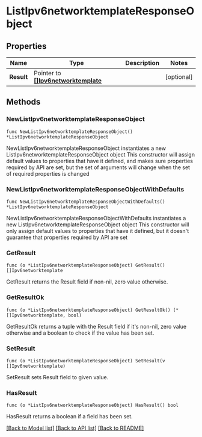 # ListIpv6networktemplateResponseObject

## Properties

Name | Type | Description | Notes
------------ | ------------- | ------------- | -------------
**Result** | Pointer to [**[]Ipv6networktemplate**](Ipv6networktemplate.md) |  | [optional] 

## Methods

### NewListIpv6networktemplateResponseObject

`func NewListIpv6networktemplateResponseObject() *ListIpv6networktemplateResponseObject`

NewListIpv6networktemplateResponseObject instantiates a new ListIpv6networktemplateResponseObject object
This constructor will assign default values to properties that have it defined,
and makes sure properties required by API are set, but the set of arguments
will change when the set of required properties is changed

### NewListIpv6networktemplateResponseObjectWithDefaults

`func NewListIpv6networktemplateResponseObjectWithDefaults() *ListIpv6networktemplateResponseObject`

NewListIpv6networktemplateResponseObjectWithDefaults instantiates a new ListIpv6networktemplateResponseObject object
This constructor will only assign default values to properties that have it defined,
but it doesn't guarantee that properties required by API are set

### GetResult

`func (o *ListIpv6networktemplateResponseObject) GetResult() []Ipv6networktemplate`

GetResult returns the Result field if non-nil, zero value otherwise.

### GetResultOk

`func (o *ListIpv6networktemplateResponseObject) GetResultOk() (*[]Ipv6networktemplate, bool)`

GetResultOk returns a tuple with the Result field if it's non-nil, zero value otherwise
and a boolean to check if the value has been set.

### SetResult

`func (o *ListIpv6networktemplateResponseObject) SetResult(v []Ipv6networktemplate)`

SetResult sets Result field to given value.

### HasResult

`func (o *ListIpv6networktemplateResponseObject) HasResult() bool`

HasResult returns a boolean if a field has been set.


[[Back to Model list]](../README.md#documentation-for-models) [[Back to API list]](../README.md#documentation-for-api-endpoints) [[Back to README]](../README.md)


